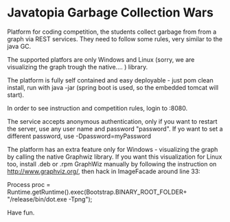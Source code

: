 Javatopia Garbage Collection Wars
==

Platform for coding competition, the students collect garbage from from a graph via REST services. They need to follow some rules, very similar to the java GC.

The supported platfors are only Windows and Linux (sorry,  we are visualizing the graph trough the native.... ) library. 

The platform is fully self contained and easy deployable - just  pom clean install,  run with java -jar (spring boot is used, so the embedded tomcat will start).

In order to see instruction and competition rules, login to  :8080.

The service accepts anonymous authentication, only if you want to restart the server, use any user name and password "password". If yo want to set a different password, use  -Dpassword=myPassword

The platform has an extra feature only for Windows - visualizing the graph by calling the native Graphwiz library.  If you want this visualization
for Linux too, install .deb or .rpm GraphWiz manually by following the instruction on http://www.graphviz.org/, then hack in ImageFacade around line 33:

Process proc = Runtime.getRuntime().exec(Bootstrap.BINARY_ROOT_FOLDER+ "/release/bin/dot.exe -Tpng");

Have fun. 